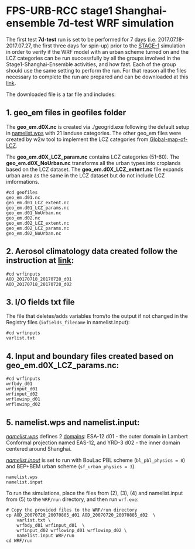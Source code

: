 # FPS-URB-RCC stage1 Shanghai-ensemble 7d-test WRF simulation

The first test **7d-test** run is set to be performed for 7 days (i.e. 2017.07.18-2017.07.27, the first three days for spin-up) prior to the [STAGE-1](./STAGE-1) simulation 
in order to verify if the WRF model with an urban scheme turned on and the LCZ categories can be run successfully by all the groups involved in the Stage1-Shanghai-Ensemble 
activities, and how fast. Each of the group should use the same setting to perform the run. For that reason all the files necessary to complete the run are prepared and can 
be downloaded at this [link](https://drive.google.com/file/d/1BULQpoJrWLp22_RIgJlzU7OddrZOrrEr/view?usp=drive_link).

The downloaded file is a tar file and includes:

## 1. geo_em files in geofiles folder

The **geo_em.d0X.nc** is created via ./geogrid.exe following the default setup in [namelist.wps](./namelist.wps) with 21 landuse categories. The other geo_em files were 
created by w2w tool to implement the LCZ categories from [Global-map-of-LCZ](https://doi.org/10.5281/zenodo.8419340). 

The **geo_em.d0X_LCZ_param.nc** contains LCZ categories (51-60). The **geo_em.d0X_NoUrban.nc** transforms all the urban types into croplands based on the LCZ dataset. The **geo_em.d0X_LCZ_extent.nc** file expands urban area as the same in the LCZ dataset but do not include LCZ imformations.
   
```
#cd geofiles
geo_em.d01.nc
geo_em.d01_LCZ_extent.nc
geo_em.d01_LCZ_params.nc
geo_em.d01_NoUrban.nc
geo_em.d02.nc
geo_em.d02_LCZ_extent.nc
geo_em.d02_LCZ_params.nc
geo_em.d02_NoUrban.nc
```
## 2. Aerosol climatology data created follow the instruction at [link](https://github.com/AEI-CORDyS/aerosols4wrf):
```
#cd wrfinputs
AOD_20170718_20170728_d01
AOD_20170718_20170728_d02
```
## 3. I/O fields txt file

The file that deletes/adds variables from/to the output if not changed in the Registry files (`iofields_filename` in namelist.input):
```
#cd wrfinputs
varlist.txt
```
## 4. Input and boundary files created based on geo_em.d0X_LCZ_params.nc:
```
#cd wrfinputs
wrfbdy_d01
wrfinput_d01
wrfinput_d02
wrflowinp_d01
wrflowinp_d02
```
## 5. namelist.wps and namelist.input:

*[namelist.wps](./namelist.wps)* defines 2 [domains](../Stage1_Shanghai-ensemble_domain.pngs): ESA-12 d01 - the outer domain in Lambert Conformal projection named EAS-12, and YRD-3 d02 - the inner domain centered around Shanghai.

*[namelist.input](./namelist.input)* is set to run with BouLac PBL scheme (`bl_pbl_physics = 8`) and BEP+BEM urban scheme (`sf_urban_physics = 3`). 
```
namelist.wps
namelist.input
```
  
To run the simulations, place the files from (2), (3), (4) and namelist.input from (5) to the `WRF/run` directory, and then run `wrf.exe`:

	# Copy the provided files to the WRF/run directory
	cp AOD_20070720_20070805_d01 AOD_20070720_20070805_d02  \
 		varlist.txt \
		wrfbdy_d01 wrfinput_d01  \
  		wrfinput_d02 wrflowinp_d01 wrflowinp_d02 \
		namelist.input WRF/run
	cd WRF/run
